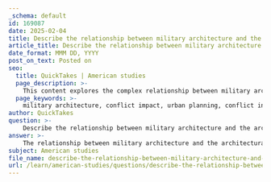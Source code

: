 ```yaml
---
_schema: default
id: 169087
date: 2025-02-04
title: Describe the relationship between military architecture and the architectural impact of conflict.
article_title: Describe the relationship between military architecture and the architectural impact of conflict.
date_format: MMM DD, YYYY
post_on_text: Posted on
seo:
  title: QuickTakes | American studies
  page_description: >-
    This content explores the complex relationship between military architecture and the architectural impact of conflict, addressing how warfare shapes urban planning, transforms built environments, and raises ethical questions regarding military design.
  page_keywords: >-
    military architecture, conflict impact, urban planning, conflict infrastructures, destruction and reconstruction, spatial interpretation, military tactics, ethical implications, architectural evolution, urban environments
author: QuickTakes
question: >-
    Describe the relationship between military architecture and the architectural impact of conflict.
answer: >-
    The relationship between military architecture and the architectural impact of conflict is multifaceted and deeply intertwined with the dynamics of urban environments. Military architecture refers to structures and designs specifically created for military purposes, such as fortifications, barracks, and command centers. In contrast, the architectural impact of conflict encompasses the broader changes and transformations that warfare inflicts on the built environment, including the destruction of existing structures, the creation of new ones, and the reconfiguration of urban spaces.\n\n### Key Aspects of the Relationship\n\n1. **Adaptation of Military Architecture in Urban Planning**:\n   Military architecture has historically influenced urban planning practices. In contemporary cities, elements of military design are often integrated into civilian infrastructure. For instance, features that serve military purposes—such as checkpoints, walls, and surveillance systems—can also be utilized for urban control and management. This duality reflects a level of flexibility where military and civilian needs converge, particularly in contested urban areas.\n\n2. **Conflict Infrastructures**:\n   In cities experiencing conflict, certain infrastructures evolve into what can be termed "conflict infrastructures." These structures, initially designed for military use, become prominent features of the urban landscape, often transforming the spatial qualities of the city. They can lead to division, segregation, and control, fundamentally altering the everyday life of residents. For example, in cities like Beirut, military urbanism manifests through the establishment of buffer zones and gated communities, which reinforce socio-political divisions and create a sense of insecurity among inhabitants.\n\n3. **Destruction and Reconstruction**:\n   The architectural impact of conflict is starkly visible in the aftermath of warfare. Destruction of buildings and urban spaces necessitates reconstruction efforts that can reshape the architectural identity of a city. The reconstruction process often reflects the political and cultural context of the time, as seen in the post-war architectural styles that emerge. For instance, the reconstruction of Warsaw after World War II involved a shift from socialist realist styles to modernist principles, illustrating how conflict can catalyze significant architectural evolution.\n\n4. **Spatial Interpretation and Military Tactics**:\n   Military tactics increasingly consider urban environments as complex terrains that require specialized architectural responses. The analysis of urban morphologies—physical characteristics of urban spaces—can inform military strategies, leading to a tactical understanding of how architecture influences combat operations. This relationship highlights the importance of spatial interpretation in both military planning and urban design.\n\n5. **Ethical Implications**:\n   The intersection of military architecture and conflict raises ethical questions regarding the role of architects and urban planners in designing spaces that may facilitate violence or oppression. The use of architecture as a tool for control and segregation can perpetuate cycles of conflict and exacerbate social divisions. Critical theory in military practice encourages reflection on these ethical implications, urging a reconsideration of how architectural decisions impact communities.\n\n### Conclusion\nIn summary, the relationship between military architecture and the architectural impact of conflict is characterized by a complex interplay of adaptation, transformation, and ethical considerations. As urban environments continue to evolve in response to military needs and the realities of conflict, understanding this relationship becomes crucial for architects, urban planners, and policymakers. The implications of these dynamics extend beyond the physical landscape, influencing social structures, power dynamics, and the lived experiences of urban inhabitants.
subject: American studies
file_name: describe-the-relationship-between-military-architecture-and-the-architectural-impact-of-conflict.md
url: /learn/american-studies/questions/describe-the-relationship-between-military-architecture-and-the-architectural-impact-of-conflict
---
```


&nbsp;